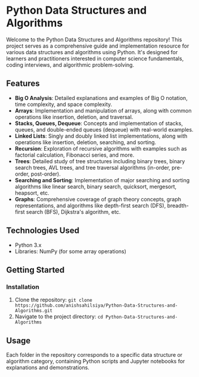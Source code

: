 
# Python Data Structures and Algorithms

Welcome to the Python Data Structures and Algorithms repository! This project serves as a comprehensive guide and implementation resource for various data structures and algorithms using Python. It's designed for learners and practitioners interested in computer science fundamentals, coding interviews, and algorithmic problem-solving.

## Features

- **Big O Analysis**: Detailed explanations and examples of Big O notation, time complexity, and space complexity.
- **Arrays**: Implementation and manipulation of arrays, along with common operations like insertion, deletion, and traversal.
- **Stacks, Queues, Dequeue**: Concepts and implementation of stacks, queues, and double-ended queues (dequeue) with real-world examples.
- **Linked Lists**: Singly and doubly linked list implementations, along with operations like insertion, deletion, searching, and sorting.
- **Recursion**: Exploration of recursive algorithms with examples such as factorial calculation, Fibonacci series, and more.
- **Trees**: Detailed study of tree structures including binary trees, binary search trees, AVL trees, and tree traversal algorithms (in-order, pre-order, post-order).
- **Searching and Sorting**: Implementation of major searching and sorting algorithms like linear search, binary search, quicksort, mergesort, heapsort, etc.
- **Graphs**: Comprehensive coverage of graph theory concepts, graph representations, and algorithms like depth-first search (DFS), breadth-first search (BFS), Dijkstra's algorithm, etc.

## Technologies Used

- Python 3.x
- Libraries: NumPy (for some array operations)

## Getting Started

### Installation

1. Clone the repository: `git clone https://github.com/anishsahilsiya/Python-Data-Structures-and-Algorithms.git`
2. Navigate to the project directory: `cd Python-Data-Structures-and-Algorithms`

## Usage

Each folder in the repository corresponds to a specific data structure or algorithm category, containing Python scripts and Jupyter notebooks for explanations and demonstrations.

